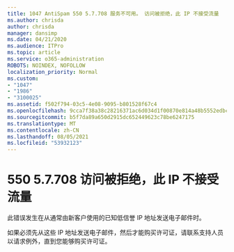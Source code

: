 ```yaml
---
title: 1047 AntiSpam 550 5.7.708 服务不可用。 访问被拒绝，此 IP 不接受流量
ms.author: chrisda
author: chrisda
manager: dansimp
ms.date: 04/21/2020
ms.audience: ITPro
ms.topic: article
ms.service: o365-administration
ROBOTS: NOINDEX, NOFOLLOW
localization_priority: Normal
ms.custom:
- "1047"
- "1986"
- "3100025"
ms.assetid: f502f794-03c5-4e08-9095-b801528f67c4
ms.openlocfilehash: 9cca7f38a38c28216371ac6d034d1f00870e814a48b5552edbc58f4faf871ac6
ms.sourcegitcommit: b5f7da89a650d2915dc652449623c78be6247175
ms.translationtype: MT
ms.contentlocale: zh-CN
ms.lasthandoff: 08/05/2021
ms.locfileid: "53932123"
---
```

# <a name="550-57708-access-denied-traffic-not-accepted-from-this-ip"></a>550 5.7.708 访问被拒绝，此 IP 不接受流量

此错误发生在从通常由新客户使用的已知低信誉 IP 地址发送电子邮件时。

如果必须先从这些 IP 地址发送电子邮件，然后才能购买许可证，请联系支持人员以请求例外，直到您能够购买许可证。
